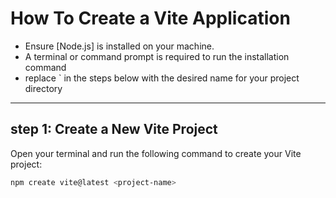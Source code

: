 # How To Create a Vite Application

- Ensure [Node.js] is installed on your machine.
- A terminal or command prompt is required to run the installation command
- replace `<project-name> in the steps below with the desired name for your project directory

---

## step 1: Create a New Vite Project

Open your terminal and run the following command to create your Vite project:
```bash
npm create vite@latest <project-name>

